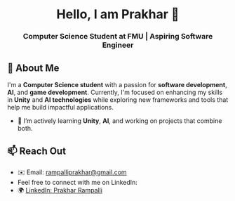 <h1 align="center">Hello, I am Prakhar 👋</h1>
<h3 align="center">Computer Science Student at FMU | Aspiring Software Engineer</h3>

## 🚀 About Me

I'm a **Computer Science student** with a passion for **software development**, **AI**, and **game development**. Currently, I'm focused on enhancing my skills in **Unity** and **AI technologies** while exploring new frameworks and tools that help me build impactful applications.

- 🌱 I’m actively learning **Unity**, **AI**, and working on projects that combine both.

## 📫 Reach Out
- ✉️ Email: [rampalliprakhar@gmail.com](mailto:rampalliprakhar@gmail.com)
- Feel free to connect with me on LinkedIn:
- 🌍 [LinkedIn: Prakhar Rampalli](https://www.linkedin.com/in/prakhar-rampalli/)
